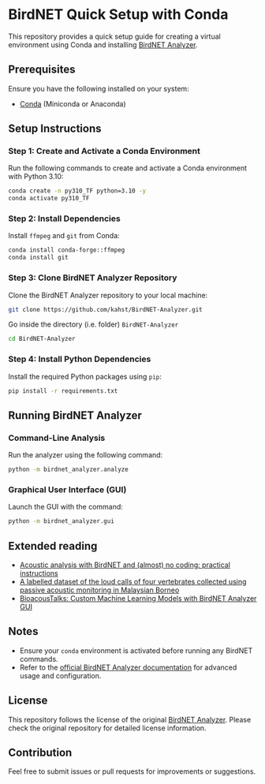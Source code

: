 # BirdNET Quick Setup with Conda

This repository provides a quick setup guide for creating a virtual environment using Conda and installing [BirdNET Analyzer](https://github.com/kahst/BirdNET-Analyzer).

## Prerequisites
Ensure you have the following installed on your system:
- [Conda](https://docs.conda.io/en/latest/miniconda.html) (Miniconda or Anaconda)

## Setup Instructions

### Step 1: Create and Activate a Conda Environment
Run the following commands to create and activate a Conda environment with Python 3.10:
```bash
conda create -n py310_TF python=3.10 -y
conda activate py310_TF
```

### Step 2: Install Dependencies
Install `ffmpeg` and `git` from Conda:
```bash
conda install conda-forge::ffmpeg
conda install git
```

### Step 3: Clone BirdNET Analyzer Repository
Clone the BirdNET Analyzer repository to your local machine:
```bash
git clone https://github.com/kahst/BirdNET-Analyzer.git
```

Go inside the directory (i.e. folder) `BirdNET-Analyzer`
```bash
cd BirdNET-Analyzer
```

### Step 4: Install Python Dependencies
Install the required Python packages using `pip`:
```bash
pip install -r requirements.txt
```

## Running BirdNET Analyzer

### Command-Line Analysis
Run the analyzer using the following command:
```bash
python -m birdnet_analyzer.analyze
```

### Graphical User Interface (GUI)
Launch the GUI with the command:
```bash
python -m birdnet_analyzer.gui
```

## Extended reading
- [Acoustic analysis with BirdNET and (almost) no coding: practical instructions](https://zenodo.org/records/8415090)
- [A labelled dataset of the loud calls of four vertebrates collected using passive acoustic monitoring in Malaysian Borneo](https://zenodo.org/records/8356807)
- [BioacousTalks: Custom Machine Learning Models with BirdNET Analyzer GUI
](https://youtu.be/HuEZGIPeyq0?feature=shared&t=1689)

## Notes
- Ensure your `conda` environment is activated before running any BirdNET commands.
- Refer to the [official BirdNET Analyzer documentation](https://github.com/kahst/BirdNET-Analyzer) for advanced usage and configuration.

## License
This repository follows the license of the original [BirdNET Analyzer](https://github.com/kahst/BirdNET-Analyzer). Please check the original repository for detailed license information.

## Contribution
Feel free to submit issues or pull requests for improvements or suggestions.
